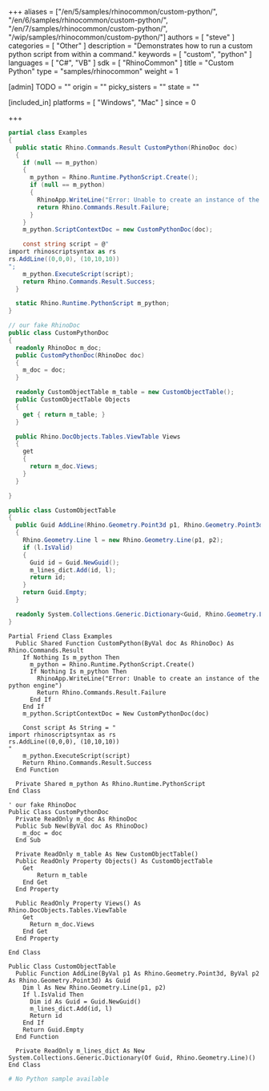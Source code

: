 +++
aliases = ["/en/5/samples/rhinocommon/custom-python/", "/en/6/samples/rhinocommon/custom-python/", "/en/7/samples/rhinocommon/custom-python/", "/wip/samples/rhinocommon/custom-python/"]
authors = [ "steve" ]
categories = [ "Other" ]
description = "Demonstrates how to run a custom python script from within a command."
keywords = [ "custom", "python" ]
languages = [ "C#", "VB" ]
sdk = [ "RhinoCommon" ]
title = "Custom Python"
type = "samples/rhinocommon"
weight = 1

[admin]
TODO = ""
origin = ""
picky_sisters = ""
state = ""

[included_in]
platforms = [ "Windows", "Mac" ]
since = 0

+++

<div class="codetab-content" id="cs">

```cs
partial class Examples
{
  public static Rhino.Commands.Result CustomPython(RhinoDoc doc)
  {
    if (null == m_python)
    {
      m_python = Rhino.Runtime.PythonScript.Create();
      if (null == m_python)
      {
        RhinoApp.WriteLine("Error: Unable to create an instance of the python engine");
        return Rhino.Commands.Result.Failure;
      }
    }
    m_python.ScriptContextDoc = new CustomPythonDoc(doc);

    const string script = @"
import rhinoscriptsyntax as rs
rs.AddLine((0,0,0), (10,10,10))
";
    m_python.ExecuteScript(script);
    return Rhino.Commands.Result.Success;
  }

  static Rhino.Runtime.PythonScript m_python;
}

// our fake RhinoDoc
public class CustomPythonDoc
{
  readonly RhinoDoc m_doc;
  public CustomPythonDoc(RhinoDoc doc)
  {
    m_doc = doc;
  }

  readonly CustomObjectTable m_table = new CustomObjectTable();
  public CustomObjectTable Objects
  {
    get { return m_table; }
  }

  public Rhino.DocObjects.Tables.ViewTable Views
  {
    get
    {
      return m_doc.Views;
    }
  }

}

public class CustomObjectTable
{
  public Guid AddLine(Rhino.Geometry.Point3d p1, Rhino.Geometry.Point3d p2)
  {
    Rhino.Geometry.Line l = new Rhino.Geometry.Line(p1, p2);
    if (l.IsValid)
    {
      Guid id = Guid.NewGuid();
      m_lines_dict.Add(id, l);
      return id;
    }
    return Guid.Empty;
  }

  readonly System.Collections.Generic.Dictionary<Guid, Rhino.Geometry.Line> m_lines_dict = new System.Collections.Generic.Dictionary<Guid, Rhino.Geometry.Line>();
}
```

</div>


<div class="codetab-content" id="vb">

```vbnet
Partial Friend Class Examples
  Public Shared Function CustomPython(ByVal doc As RhinoDoc) As Rhino.Commands.Result
	If Nothing Is m_python Then
	  m_python = Rhino.Runtime.PythonScript.Create()
	  If Nothing Is m_python Then
		RhinoApp.WriteLine("Error: Unable to create an instance of the python engine")
		Return Rhino.Commands.Result.Failure
	  End If
	End If
	m_python.ScriptContextDoc = New CustomPythonDoc(doc)

	Const script As String = "
import rhinoscriptsyntax as rs
rs.AddLine((0,0,0), (10,10,10))
"
	m_python.ExecuteScript(script)
	Return Rhino.Commands.Result.Success
  End Function

  Private Shared m_python As Rhino.Runtime.PythonScript
End Class

' our fake RhinoDoc
Public Class CustomPythonDoc
  Private ReadOnly m_doc As RhinoDoc
  Public Sub New(ByVal doc As RhinoDoc)
	m_doc = doc
  End Sub

  Private ReadOnly m_table As New CustomObjectTable()
  Public ReadOnly Property Objects() As CustomObjectTable
	Get
		Return m_table
	End Get
  End Property

  Public ReadOnly Property Views() As Rhino.DocObjects.Tables.ViewTable
	Get
	  Return m_doc.Views
	End Get
  End Property

End Class

Public Class CustomObjectTable
  Public Function AddLine(ByVal p1 As Rhino.Geometry.Point3d, ByVal p2 As Rhino.Geometry.Point3d) As Guid
	Dim l As New Rhino.Geometry.Line(p1, p2)
	If l.IsValid Then
	  Dim id As Guid = Guid.NewGuid()
	  m_lines_dict.Add(id, l)
	  Return id
	End If
	Return Guid.Empty
  End Function

  Private ReadOnly m_lines_dict As New System.Collections.Generic.Dictionary(Of Guid, Rhino.Geometry.Line)()
End Class
```

</div>


<div class="codetab-content" id="py">

```python
# No Python sample available
```

</div>

